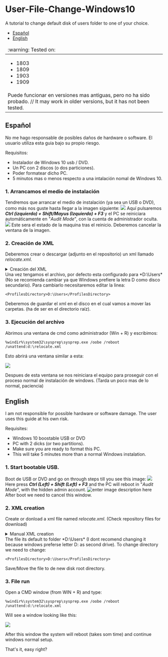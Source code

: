 # User-File-Change-Windows10
A tutorial to change default disk of users folder to one of your choice.

 - [Español](#Spanish)
 - [English](#English)

<table>
  <thead>
    <tr>
      <td align="left">
        :warning: Tested on:
      </td>
    </tr>
  </thead>

  <tbody>
    <tr>
      <td>
        <ul>
          <li>1803</li>
          <li>1809</li>
         <li>1903</li>
         <li>1909</li>
        </ul>
      </td>
    </tr>
 <tr><td>
  Puede funcionar en versiones mas antiguas, pero no ha sido probado.
//
It may work in older versions, but it has not been tested.
  </td>
 </tr>
  </tbody>
</table>

## Español

<aside class="warning">
No me hago responsable de posibles daños de hardware o software. El usuario utiliza esta guia bajo su propio riesgo.
</aside>

Requisitos:
 - Instalador de Windows 10 usb / DVD.
 - Un PC con 2 discos (o dos particiones).
 - Poder formatear dicho PC.
 - 5 minutos mas o menos respecto a una intalación nomal de Windows 10.

### 1. Arrancamos el medio de instalación
Tendremos que arrancar el medio de instalación (ya sea un USB o DVD), como más nos guste hasta llegar a la imagen siguiente:
![](https://img.vim-cn.com/ff/153f41b2744d2f8c8ee7705ba8b61cd27252eb.png)
Aquí pulsaremos ***Ctrl (izquierdo) + Shift/Mayus (Izquierdo) + F3*** y el PC se reiniciara automáticamente en "*Audit Mode*",  con la cuenta de administrador oculta.
![](https://img.vim-cn.com/2f/e0076f414bc45e7159302109a459c63b598ede.png)
Este sera el estado de la maquina tras el reinicio. Deberemos cancelar la ventana de la imagen.
### 2. Creación de XML
Deberemos crear o descargar (adjunto en el repositorio) un xml llamado *relocate.xml*.
 <details>
  <summary>Creación del XML</summary>
  Abriremos un bloc de notas y pondremos el siguiente contenido:

    <?xml version="1.0" encoding="utf-8"?>
    <unattend xmlns="urn:schemas-microsoft-com:unattend">
    <settings pass="oobeSystem">
    <component name="Microsoft-Windows-Shell-Setup" processorArchitecture="amd64" publicKeyToken="31bf3856ad364e35" language="neutral" versionScope="nonSxS" xmlns:wcm="http://schemas.microsoft.com/WMIConfig/2002/State" xmlns:xsi="http://www.w3.org/2001/XMLSchema-instance">
    <FolderLocations>
    <ProfilesDirectory>D:\Users</ProfilesDirectory>
    </FolderLocations>
    </component>
    </settings>
    </unattend>

Después lo guardaremos como *relocate.xml*. (Asegurarse de que el formato del archivo es XML)
</details>
Una vez tengamos el archivo, por defecto esta configurado para *D:\Users* (No se recomienda cambiar ya que Windows prefiere la letra D como disco secundario). Para cambiarlo necesitaremos editar la linea:

    <ProfilesDirectory>D:\Users</ProfilesDirectory>

Deberemos de guardar el xml en el disco en el cual vamos a mover las carpetas. (ha de ser en el directorio raíz).
### 3. Ejecución del archivo
Abrimos una ventana de cmd como administrador (Win + R) y escribimos:

    %windir%\system32\sysprep\sysprep.exe /oobe /reboot /unattend:d:\relocate.xml

Esto abrirá una ventana similar a esta:

![](https://img.vim-cn.com/e8/7b2c3609c6c553806b6d80af02ef98285ead6c.png)

Despues de esta ventana se nos reiniciara el equipo para proseguir con el proceso normal de instalación de windows. (Tarda un poco mas de lo normal, paciencia)


## English

<aside class="warning">
I am not responsible for possible hardware or software damage. The user uses this guide at his own risk.
</aside>

Requisites:
 - Windows 10 boostable USB or DVD
 - PC with 2 dicks (or two partitions).
 - Make sure you are ready to format this PC.
 - This will take 5 minutes more than a normal Windows instalation.

### 1. Start bootable USB.
Boot de USB or DVD and go on through steps till you see this image:
![](https://img.vim-cn.com/04/364e0e22d993997aa0a9c170f5dc9dbc2c9a5d.png)
Here press ***Ctrl (Left) + Shift (Left) + F3*** and the PC will reboot in "*Audit Mode*",  with the hidden admin account.
![enter image description here](https://img.vim-cn.com/1b/f19e8c09d5471b5f3859d38201a175df63f2e3.png)
After boot we need to cancel this window.
### 2. XML creation
Create or donload a xml file named *relocate.xml*. (Check repository files for download)
 <details>
  <summary>Manual XML creation</summary>
  Open notepad and write/paste this:

    <?xml version="1.0" encoding="utf-8"?>
    <unattend xmlns="urn:schemas-microsoft-com:unattend">
    <settings pass="oobeSystem">
    <component name="Microsoft-Windows-Shell-Setup" processorArchitecture="amd64" publicKeyToken="31bf3856ad364e35" language="neutral" versionScope="nonSxS" xmlns:wcm="http://schemas.microsoft.com/WMIConfig/2002/State" xmlns:xsi="http://www.w3.org/2001/XMLSchema-instance">
    <FolderLocations>
    <ProfilesDirectory>D:\Users</ProfilesDirectory>
    </FolderLocations>
    </component>
    </settings>
    </unattend>

Save it as: *relocate.xml*. (Make sure to save as XML)
</details>
The file its default to folder *D:\Users* (I dont recomend changing it because windows preferse letter D: as second drive). To change directory we need to change:

    <ProfilesDirectory>D:\Users</ProfilesDirectory>

Save/Move the file to de new disk root directory.

### 3. File run
Open a CMD window (from WIN + R) and type:

    %windir%\system32\sysprep\sysprep.exe /oobe /reboot /unattend:d:\relocate.xml

Will see a window looking like this:

![](https://img.vim-cn.com/e8/7b2c3609c6c553806b6d80af02ef98285ead6c.png)

After this window the system will reboot (takes som time) and continue windows normal setup.

That's it, easy right?




<!--stackedit_data:
eyJoaXN0b3J5IjpbMTA2NzQ3OTI5NSwxOTAzMjMyMDk3LC0xMT
czMzg0OTA4LC03MTg1MTMyMjksLTMyOTc3MTgyOCwxODU3NzI1
NDI3LDcxNTA0MDY1MiwtMTMxODE4OTIwNCw4MzI3NjM5NzQsLT
EyOTY1NjE3OTUsLTE0NDE0ODkzNTQsMTY0Mjc3ODk5Nl19
-->
